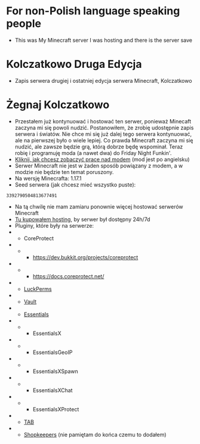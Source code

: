 # For non-Polish language speaking people
- This was My Minecraft server I was hosting and there is the server save
# Kolczatkowo Druga Edycja
- Zapis serwera drugiej i ostatniej edycja serwera Minecraft, Kolczatkowo
# Żegnaj Kolczatkowo
- Przestałem już kontynuować i hostować ten serwer, ponieważ Minecaft zaczyna mi się powoli nudzić. Postanowiłem, że zrobię udostępnie zapis serwera i światów. Nie chce mi się już dalej tego serwera kontynuować, ale na pierwszej było o wiele lepiej. Co prawda Minecraft zaczyna mi się nudzić, ale zawsze będzie grą, którą dobrze będę wspominał. Teraz robię i programuję moda (a nawet dwa) do Friday Night Funkin'.
- [Kliknij, jak chcesz zobaczyć prace nad modem](https://github.com/teotm/some-trio-full-week) (mod jest po angielsku)
- Serwer Minecraft nie jest w żaden sposób powiązany z modem, a w modzie nie będzie ten temat poruszony.
- Na wersję Minecrafta: 1.17.1
- Seed serwera (jak chcesz mieć wszystko puste):
```
3392790504813677491
```
- Na tą chwilę nie mam zamiaru ponownie więcej hostować serwerów Minecraft
- [Tu kupowałem hosting](https://craftserve.pl/), by serwer był dostępny 24h/7d
- Pluginy, które były na serwerze:
- - CoreProtect
- - - https://dev.bukkit.org/projects/coreprotect
- - - https://docs.coreprotect.net/
- - [LuckPerms](https://luckperms.net/)
- - [Vault]()
- - [Essentials](https://essentialsx.net/)
- - - EssentialsX
- - - EssentialsGeoIP
- - - EssentialsXSpawn
- - - EssentialsXChat
- - - EssentialsXProtect
- - [TAB](https://github.com/NEZNAMY/TAB/releases/tag/2.9.2)
- - [Shopkeepers](https://dev.bukkit.org/projects/shopkeepers) (nie pamiętam do końca czemu to dodałem)
